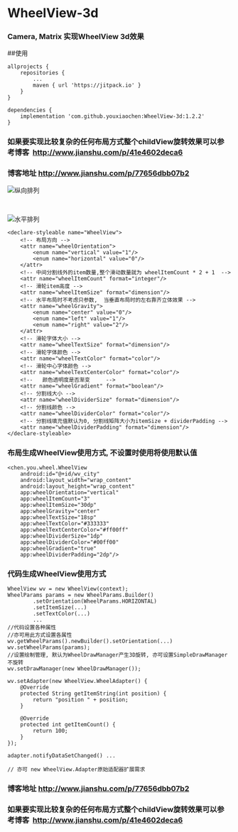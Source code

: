 # WheelView-3d
### Camera, Matrix 实现WheelView 3d效果

##使用
```
allprojects {
    repositories {
        ...
        maven { url 'https://jitpack.io' }
    }  
}

dependencies {
	implementation 'com.github.youxiaochen:WheelView-3d:1.2.2'
}
```

### 如果要实现比较复杂的任何布局方式整个childView旋转效果可以参考博客  http://www.jianshu.com/p/41e4602deca6

### 博客地址 http://www.jianshu.com/p/77656dbb07b2

![纵向排列](https://github.com/youxiaochen/WheelView-3d/blob/master/imgs/GIF111.gif)

<br/>

![水平排列](https://github.com/youxiaochen/WheelView-3d/blob/master/imgs/GIF222.gif)


```
<declare-styleable name="WheelView">
    <!-- 布局方向 -->
    <attr name="wheelOrientation">
        <enum name="vertical" value="1"/>
        <enum name="horizontal" value="0"/>
    </attr>
    <!-- 中间分割线外的item数量,整个滑动数量就为 wheelItemCount * 2 + 1  -->
    <attr name="wheelItemCount" format="integer"/>
    <!-- 滑轮item高度 -->
    <attr name="wheelItemSize" format="dimension"/>
    <!-- 水平布局时不考虑只参数,  当垂直布局时的左右靠齐立体效果 -->
    <attr name="wheelGravity">
        <enum name="center" value="0"/>
        <enum name="left" value="1"/>
        <enum name="right" value="2"/>
    </attr>
    <!-- 滑轮字体大小 -->
    <attr name="wheelTextSize" format="dimension"/>
    <!-- 滑轮字体颜色 -->
    <attr name="wheelTextColor" format="color"/>
    <!-- 滑轮中心字体颜色 -->
    <attr name="wheelTextCenterColor" format="color"/>
    <!--   颜色透明度是否渐变     -->
    <attr name="wheelGradient" format="boolean"/>
    <!-- 分割线大小 -->
    <attr name="wheelDividerSize" format="dimension"/>
    <!-- 分割线颜色 -->
    <attr name="wheelDividerColor" format="color"/>
    <!-- 分割线填充值默认为0, 分割线矩阵大小为itemSize + dividerPadding -->
    <attr name="wheelDividerPadding" format="dimension"/>
</declare-styleable>

```

### 布局生成WheelView使用方式, 不设置时使用将使用默认值

```
<chen.you.wheel.WheelView
    android:id="@+id/wv_city"
    android:layout_width="wrap_content"
    android:layout_height="wrap_content"
    app:wheelOrientation="vertical"
    app:wheelItemCount="3"
    app:wheelItemSize="30dp"
    app:wheelGravity="center"
    app:wheelTextSize="18sp"
    app:wheelTextColor="#333333"
    app:wheelTextCenterColor="#ff00ff"
    app:wheelDividerSize="1dp"
    app:wheelDividerColor="#00ff00"
    app:wheelGradient="true"
    app:wheelDividerPadding="2dp"/>

```

### 代码生成WheelView使用方式
```
WheelView wv = new WheelView(context);
WheelParams params = new WheelParams.Builder()
        .setOrientation(WheelParams.HORIZONTAL)
        .setItemSize(...)
        .setTextColor(...)
        ...
//代码设置各种属性
//亦可用此方式设置各属性  wv.getWheelParams().newBuilder().setOrientation(...) 
wv.setWheelParams(params);
//设置绘制管理, 默认为WheelDrawManager产生3D旋转, 亦可设置SimpleDrawManager不旋转
wv.setDrawManager(new WheelDrawManager());

wv.setAdapter(new WheelView.WheelAdapter() {
    @Override
    protected String getItemString(int position) {
        return "position " + position;
    }

    @Override
    protected int getItemCount() {
        return 100;
    }
});

adapter.notifyDataSetChanged() ...

// 亦可 new WheelView.Adapter原始适配器扩展需求

```

### 博客地址 http://www.jianshu.com/p/77656dbb07b2

### 如果要实现比较复杂的任何布局方式整个childView旋转效果可以参考博客  http://www.jianshu.com/p/41e4602deca6


